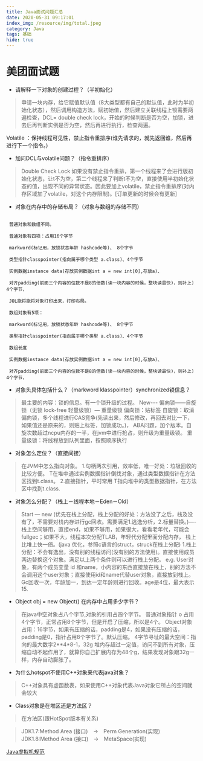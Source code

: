 ```yaml
---
title: Java面试问题汇总
date: 2020-05-31 09:17:01
index_img: /resource/img/total.jpeg
category: Java
tags: 基础
hide: true
---
```


# 美团面试题

- 请解释一下对象的创建过程？（半初始化）
>申请一块内存，给它赋值默认值（8大类型都有自己的默认值，此时为半初始化状态），然后调用构造方法，赋初始值，然后建立关联线程上锁需要两遍检查，DCL= double check lock，开始的时候判断是否为空，加锁，进去后再判断实例是否为空，然后再进行执行，检查两遍。
 
 Volatile ：保持线程可见性，禁止指令重排序(谁先请求的，就先返回谁，然后再进行下一个指令。)

- 加问DCL与volatile问题？（指令重排序）
>Double Check Lock
如果没有禁止指令重排，第一个线程来了会进行版初始化状态，让t不为空，第二个线程来了判断t不为空，直接使用半初始化状态的值，出现不同的异常状态。因此要加上volatile，禁止指令重排序(对内存区域加了volatile，对这个内存限制)。[订单更新的时候会有更新]
- 对象在内存中的存储布局？（对象与数组的存储不同）
````text

 普通对象和数组不同。
 
 普通对象有四项：占用16个字节
 
 markword(标记用，放锁状态年龄 hashcode等)、 8个字节
 
 类型指针classpointer(指向属于哪个类型 a.class)、4个字节
 
 实例数据instance data(存放实例数据int a = new int[0],存放a)、
 
 对齐padding(前面三个内容的位数不是8的倍数(读一块内容的时候，整块读最快)，则补上) 4个字节，
 
 JOL能将能将对象打印出来，打印布局。
 
 数组对象有5项：
 
 markword(标记用，放锁状态年龄 hashcode等)、 8个字节
 
 类型指针classpointer(指向属于哪个类型 a.class)、4个字节
 
 数组长度
 
 实例数据instance data(存放实例数据int a = new int[0],存放a)、
 
 对齐padding(前面三个内容的位数不是8的倍数(读一块内容的时候，整块读最快)，则补上) 4个字节，
````

- 对象头具体包括什么？（markword klasspointer）synchronized锁信息？
>最主要的内容：锁的信息。有一个锁升级的过程。
 New--- 偏向锁——自旋锁（无锁 lock-free 轻量级锁）— 重量级锁
 偏向锁：贴标签
 自旋锁：取消偏向锁，多个线程进行CAS竞争(先读出来，然后修改，再回去对比一下，如果值还是原来的，则贴上标签，加锁成功。)，   ABA问题，加个版本。自旋次数超过ncpu内存的一半，在jvm中进行抢占，则升级为重量级锁。
 重量级锁：将线程放到队列里面，按照顺序执行
- 对象怎么定位？（直接间接）
>在JVM中怎么指向对象。
 1.句柄两次引用，效率低，唯一好处：垃圾回收的比较方便。
 T在堆中通过实例数据指针倒找对象，通过类型数据指针在方法区找到t.class。
 2.直接指针，平时常用
 T指向堆中的类型数据指针，在方法区中找到t.class.
- 对象怎么分配？（栈上－线程本地－Eden－Old）
>Start — new (优先在栈上分配，栈上分配的好处：方法没了之后，栈及没有了，不需要对栈内存进行gc回收。需要满足1.逃逸分析，2.标量替换。)—- 栈上空间够用，直接end，如果不够用，如果很大，看看老年代，可能会fullgec；如果不大，线程本次分配TLAB，年轻代分配里面分配内存，
 栈上比堆上快一倍。(java 优化，参照c语言的struct，struck在栈上分配)
 1.栈上分配：不会有逸出，没有别的线程访问(没有别的方法使用)。直接使用成员两边替换这个对象。满足以上两个条件则可以进行栈上分配。
 e.g. User对象，有两个成员变量 id 和name，小内容的东西直接放在栈上，别的方法不会调用这个user对象；直接使用id和name代替user对象，直接放到栈上。
 Gc回收一次，年龄加一，到达一定年龄则进行回收。age是4位，最大表示15.
- Object obj = new Object() 在内存中占用多少字节？
>在java中空对象占八个字节,对象的引用占四个字节。
普通对象指针 o 占用4个字节，正常占用8个字节，但是开启了压缩，所以是4个。
Object对象占用：16字节，如果有压缩的话，padding是4，如果没有压缩的话，padding是0，指针占用8个字节了。默认压缩。
4字节寻址的最大空间：指向的最大数字2**4*8-1，32g
堆内存超过一定值，访问不到所有对象，压缩自动不起作用了，就算你自己扩展内存为48个g，结果发现对象跟32g一样，内存自动膨胀了。
- 为什么hotspot不使用C++对象来代表java对象？
>C++对象具有虚函数表，如果使用C++对象代表Java对象它所占的空间就会较大
- Class对象是在堆区还是方法区？
>在方法区(跟HotSpot版本有关系)

>JDK1.7:Method Area (接口)　->　Perm Generation(实现)
>JDK1.8:Method Area (接口)　->　MetaSpace(实现)

[Java虚拟机规范](https://docs.oracle.com/javase/specs/jvms/se6/html/VMSpecTOC.doc.html)